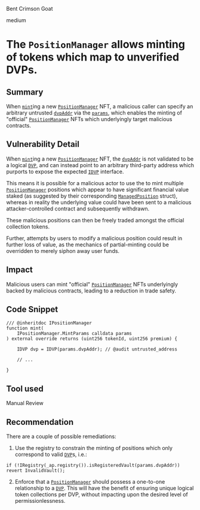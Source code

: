 Bent Crimson Goat

medium

# The `PositionManager` allows minting of tokens which map to unverified DVPs.

## Summary

When [`mint`](https://github.com/sherlock-audit/2024-02-smilee-finance/blob/3241f1bf0c8e951a41dd2e51997f64ef3ec017bd/smilee-v2-contracts/src/periphery/PositionManager.sol#L91)ing a new [`PositionManager`](https://github.com/sherlock-audit/2024-02-smilee-finance/blob/main/smilee-v2-contracts/src/periphery/PositionManager.sol) NFT, a malicious caller can specify an arbitrary untrusted [`dvpAddr`](https://github.com/sherlock-audit/2024-02-smilee-finance/blob/3241f1bf0c8e951a41dd2e51997f64ef3ec017bd/smilee-v2-contracts/src/interfaces/IPositionManager.sol#L15) via the [`params`](https://github.com/sherlock-audit/2024-02-smilee-finance/blob/3241f1bf0c8e951a41dd2e51997f64ef3ec017bd/smilee-v2-contracts/src/interfaces/IPositionManager.sol#L13), which enables the minting of "official" [`PositionManager`](https://github.com/sherlock-audit/2024-02-smilee-finance/blob/main/smilee-v2-contracts/src/periphery/PositionManager.sol) NFTs which underlyingly target malicious contracts.

## Vulnerability Detail

When [`mint`](https://github.com/sherlock-audit/2024-02-smilee-finance/blob/3241f1bf0c8e951a41dd2e51997f64ef3ec017bd/smilee-v2-contracts/src/periphery/PositionManager.sol#L91)ing a new [`PositionManager`](https://github.com/sherlock-audit/2024-02-smilee-finance/blob/main/smilee-v2-contracts/src/periphery/PositionManager.sol) NFT, the [`dvpAddr`](https://github.com/sherlock-audit/2024-02-smilee-finance/blob/3241f1bf0c8e951a41dd2e51997f64ef3ec017bd/smilee-v2-contracts/src/interfaces/IPositionManager.sol#L15) is not validated to be a logical [`DVP`](https://github.com/sherlock-audit/2024-02-smilee-finance/blob/main/smilee-v2-contracts/src/DVP.sol), and can instead point to an arbitrary third-party address which purports to expose the expected [`IDVP`](https://github.com/sherlock-audit/2024-02-smilee-finance/blob/main/smilee-v2-contracts/src/interfaces/IDVP.sol#L13) interface.

This means it is possible for a malicious actor to use the to mint multiple  [`PositionManager`](https://github.com/sherlock-audit/2024-02-smilee-finance/blob/main/smilee-v2-contracts/src/periphery/PositionManager.sol) positions which appear to have  significant financial value staked (as suggested by their corresponding [`ManagedPosition`](https://github.com/sherlock-audit/2024-02-smilee-finance/blob/3241f1bf0c8e951a41dd2e51997f64ef3ec017bd/smilee-v2-contracts/src/periphery/PositionManager.sol#L17) struct), whereas in reality the underlying value could have been sent to a malicious attacker-controlled contract and subsequently withdrawn.

These malicious positions can then be freely traded amongst the official collection tokens.

Further, attempts by users to modify a malicious position could result in further loss of value, as the mechanics of partial-minting could be overridden to merely siphon away user funds.

## Impact

Malicious users can mint "official" [`PositionManager`](https://github.com/sherlock-audit/2024-02-smilee-finance/blob/main/smilee-v2-contracts/src/periphery/PositionManager.sol) NFTs underlyingly backed by malicious contracts, leading to a reduction in trade safety.

## Code Snippet

```solidity
/// @inheritdoc IPositionManager
function mint(
    IPositionManager.MintParams calldata params
) external override returns (uint256 tokenId, uint256 premium) {

    IDVP dvp = IDVP(params.dvpAddr); // @audit untrusted_address
    
    // ...
    
}
```

## Tool used

Manual Review

## Recommendation

There are a couple of possible remediations:

1. Use the registry to constrain the minting of positions which only correspond to valid [`DVP`](https://github.com/sherlock-audit/2024-02-smilee-finance/blob/main/smilee-v2-contracts/src/DVP.sol)s, i.e.:

```solidity
if (!IRegistry(_ap.registry()).isRegisteredVault(params.dvpAddr)) revert InvalidVault();
```

2. Enforce that a [`PositionManager`](https://github.com/sherlock-audit/2024-02-smilee-finance/blob/main/smilee-v2-contracts/src/periphery/PositionManager.sol) should possess a one-to-one relationship to a [`DVP`](https://github.com/sherlock-audit/2024-02-smilee-finance/blob/main/smilee-v2-contracts/src/DVP.sol). This will have the benefit of ensuring unique logical token collections per DVP, without impacting upon the desired level of permissionlessness.
